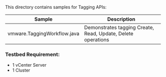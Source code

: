 This directory contains samples for Tagging APIs:

Sample                                               | Description
-----------------------------------------------------|--------------------------------------------------------------
vmware.TaggingWorkflow.java | Demonstrates tagging Create, Read, Update, Delete operations

### Testbed Requirement:
   - 1 vCenter Server
   - 1 Cluster